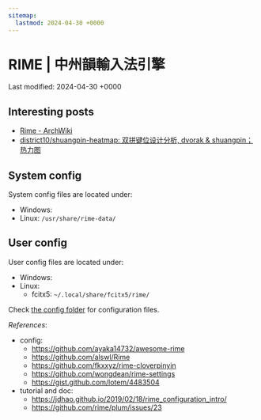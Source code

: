 ```yaml
---
sitemap:
  lastmod: 2024-04-30 +0000
---
```


# RIME | 中州韻輸入法引擎

Last modified: 2024-04-30 +0000

## Interesting posts

- [Rime - ArchWiki](https://wiki.archlinux.org/title/Rime)
- [district10/shuangpin-heatmap: 双拼键位设计分析, dvorak & shuangpin；热力图](https://github.com/district10/shuangpin-heatmap)

## System config

System config files are located under:

- Windows:
- Linux: `/usr/share/rime-data/`

## User config

User config files are located under:

- Windows:
- Linux:
  - fcitx5: `~/.local/share/fcitx5/rime/`

Check [the config folder](./attachments/rime/) for configuration files.

*References*:

- config:
  - https://github.com/ayaka14732/awesome-rime
  - https://github.com/alswl/Rime
  - https://github.com/fkxxyz/rime-cloverpinyin
  - https://github.com/wongdean/rime-settings
  - https://gist.github.com/lotem/4483504
- tutorial and doc:
  - https://jdhao.github.io/2019/02/18/rime_configuration_intro/
  - https://github.com/rime/plum/issues/23
